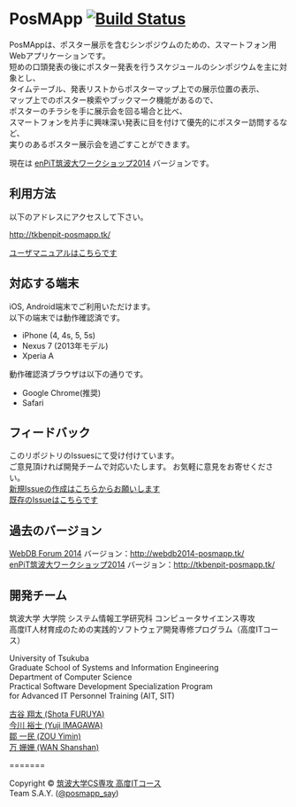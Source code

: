 PosMApp  [![Build Status](https://travis-ci.org/Tsukuba-SAY/PosMApp.svg?branch=develop)](https://travis-ci.org/Tsukuba-SAY/PosMApp/)
=======
PosMAppは、ポスター展示を含むシンポジウムのための、スマートフォン用Webアプリケーションです。  
短めの口頭発表の後にポスター発表を行うスケジュールのシンポジウムを主に対象とし、  
タイムテーブル、発表リストからポスターマップ上での展示位置の表示、  
マップ上でのポスター検索やブックマーク機能があるので、  
ポスターのチラシを手に展示会を回る場合と比べ、  
スマートフォンを片手に興味深い発表に目を付けて優先的にポスター訪問するなど、  
実りのあるポスター展示会を過ごすことができます。

現在は [enPiT筑波大ワークショップ2014](http://www.cs.tsukuba.ac.jp/enPiT/enpit2014_tsukuba_ws) バージョンです。

## 利用方法

以下のアドレスにアクセスして下さい。  

http://tkbenpit-posmapp.tk/

[ユーザマニュアルはこちらです](https://github.com/Tsukuba-SAY/PosMApp/blob/develop/manual/user/PosMApp_usage.md)

## 対応する端末

iOS, Android端末でご利用いただけます。  
以下の端末では動作確認済です。
* iPhone (4, 4s, 5, 5s)
* Nexus 7 (2013年モデル)
* Xperia A

動作確認済ブラウザは以下の通りです。
* Google Chrome(推奨)
* Safari

## フィードバック
このリポジトリのIssuesにて受け付けています。  
ご意見頂ければ開発チームで対応いたします。  お気軽に意見をお寄せください。  
[新規Issueの作成はこちらからお願いします](https://github.com/Tsukuba-SAY/PosMApp/issues/new)  
[既存のIssueはこちらです](https://github.com/Tsukuba-SAY/PosMApp/issues)  

## 過去のバージョン
[WebDB Forum 2014](http://db-event.jpn.org/webdbf2014/) バージョン：http://webdb2014-posmapp.tk/  
[enPiT筑波大ワークショップ2014](http://www.cs.tsukuba.ac.jp/enPiT/enpit2014_tsukuba_ws) バージョン：http://tkbenpit-posmapp.tk/  

## 開発チーム

筑波大学 大学院 システム情報工学研究科 コンピュータサイエンス専攻  
高度IT人材育成のための実践的ソフトウェア開発専修プログラム（高度ITコース） 

University of Tsukuba  
Graduate School of Systems and Information Engineering   
Department of Computer Science  
Practical Software Development Specialization Program  
for Advanced IT Personnel Training (AIT, SIT) 

[古谷 翔太 (Shota FURUYA)](https://github.com/furuya-s)  
[今川 裕士 (Yuji IMAGAWA)](https://github.com/using923)  
[鄒 一民 (ZOU Yimin)](https://github.com/Altaizym)  
[万 姗姗 (WAN Shanshan)](https://github.com/wanshanshan)  

=======

Copyright &copy; [筑波大学CS専攻 高度ITコース](http://www.cs.tsukuba.ac.jp/ITsoft/)  
Team S.A.Y. ([@posmapp_say](https://twitter.com/posmapp_say))
